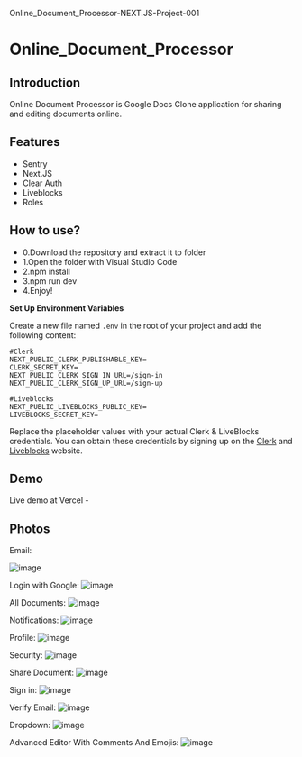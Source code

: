 Online_Document_Processor-NEXT.JS-Project-001

# Online_Document_Processor

## Introduction

Online Document Processor is Google Docs Clone application for sharing and editing documents online.

## Features

- Sentry
- Next.JS
- Clear Auth
- Liveblocks
- Roles

## How to use?

- 0.Download the repository and extract it to folder
- 1.Open the folder with Visual Studio Code
- 2.npm install
- 3.npm run dev
- 4.Enjoy!

**Set Up Environment Variables**

Create a new file named `.env` in the root of your project and add the following content:

```env
#Clerk
NEXT_PUBLIC_CLERK_PUBLISHABLE_KEY=
CLERK_SECRET_KEY=
NEXT_PUBLIC_CLERK_SIGN_IN_URL=/sign-in
NEXT_PUBLIC_CLERK_SIGN_UP_URL=/sign-up

#Liveblocks
NEXT_PUBLIC_LIVEBLOCKS_PUBLIC_KEY=
LIVEBLOCKS_SECRET_KEY=
```

Replace the placeholder values with your actual Clerk & LiveBlocks credentials. You can obtain these credentials by signing up on the [Clerk](https://clerk.com/) and [Liveblocks](liveblocks.io/) website.

## Demo

Live demo at Vercel -

## Photos

Email:

![image](/public/assets/images/images/Email.png)

Login with Google:
![image](/public/assets/images/images/LoginWithGoogle.png)

All Documents:
![image](/public/assets/images/images/AllDocuments.png)

Notifications:
![image](/public/assets/images/images/Notifications.png)

Profile:
![image](/public/assets/images/images/Profile.png)

Security:
![image](/public/assets/images/images/Security.png)

Share Document:
![image](/public/assets/images/images/ShareDocument.png)

Sign in:
![image](/public/assets/images/images/SignIn.png)

Verify Email:
![image](/public/assets/images/images/VarifyEmail.png)

Dropdown:
![image](/public/assets/images/images/dropdown.png)

Advanced Editor With Comments And Emojis:
![image](/public/assets/images/images/AdvancedEditorWithCommentsAndEmojis.png)
